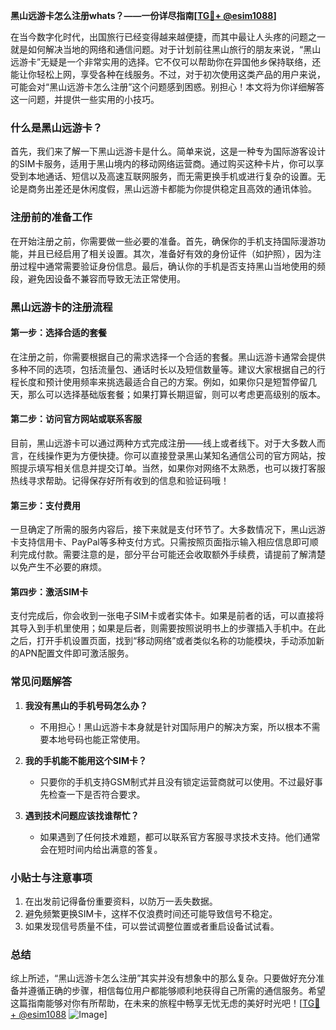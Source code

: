 **黑山远游卡怎么注册whats？——一份详尽指南[[TG💪+ @esim1088](https://t.me/s/esim1088)]**

在当今数字化时代，出国旅行已经变得越来越便捷，而其中最让人头疼的问题之一就是如何解决当地的网络和通信问题。对于计划前往黑山旅行的朋友来说，“黑山远游卡”无疑是一个非常实用的选择。它不仅可以帮助你在异国他乡保持联络，还能让你轻松上网，享受各种在线服务。不过，对于初次使用这类产品的用户来说，可能会对“黑山远游卡怎么注册”这个问题感到困惑。别担心！本文将为你详细解答这一问题，并提供一些实用的小技巧。

### 什么是黑山远游卡？

首先，我们来了解一下黑山远游卡是什么。简单来说，这是一种专为国际游客设计的SIM卡服务，适用于黑山境内的移动网络运营商。通过购买这种卡片，你可以享受到本地通话、短信以及高速互联网服务，而无需更换手机或进行复杂的设置。无论是商务出差还是休闲度假，黑山远游卡都能为你提供稳定且高效的通讯体验。

### 注册前的准备工作

在开始注册之前，你需要做一些必要的准备。首先，确保你的手机支持国际漫游功能，并且已经启用了相关设置。其次，准备好有效的身份证件（如护照），因为注册过程中通常需要验证身份信息。最后，确认你的手机是否支持黑山当地使用的频段，避免因设备不兼容而导致无法正常使用。

### 黑山远游卡的注册流程

#### 第一步：选择合适的套餐
在注册之前，你需要根据自己的需求选择一个合适的套餐。黑山远游卡通常会提供多种不同的选项，包括流量包、通话时长以及短信数量等。建议大家根据自己的行程长度和预计使用频率来挑选最适合自己的方案。例如，如果你只是短暂停留几天，那么可以选择基础版套餐；如果打算长期逗留，则可以考虑更高级别的版本。

#### 第二步：访问官方网站或联系客服
目前，黑山远游卡可以通过两种方式完成注册——线上或者线下。对于大多数人而言，在线操作更为方便快捷。你可以直接登录黑山某知名通信公司的官方网站，按照提示填写相关信息并提交订单。当然，如果你对网络不太熟悉，也可以拨打客服热线寻求帮助。记得保存好所有收到的信息和验证码哦！

#### 第三步：支付费用
一旦确定了所需的服务内容后，接下来就是支付环节了。大多数情况下，黑山远游卡支持信用卡、PayPal等多种支付方式。只需按照页面指示输入相应信息即可顺利完成付款。需要注意的是，部分平台可能还会收取额外手续费，请提前了解清楚以免产生不必要的麻烦。

#### 第四步：激活SIM卡
支付完成后，你会收到一张电子SIM卡或者实体卡。如果是前者的话，可以直接将其导入到手机里使用；如果是后者，则需要按照说明书上的步骤插入手机中。在此之后，打开手机设置页面，找到“移动网络”或者类似名称的功能模块，手动添加新的APN配置文件即可激活服务。

### 常见问题解答

1. **我没有黑山的手机号码怎么办？**
   - 不用担心！黑山远游卡本身就是针对国际用户的解决方案，所以根本不需要本地号码也能正常使用。

2. **我的手机能不能用这个SIM卡？**
   - 只要你的手机支持GSM制式并且没有锁定运营商就可以使用。不过最好事先检查一下是否符合要求。

3. **遇到技术问题应该找谁帮忙？**
   - 如果遇到了任何技术难题，都可以联系官方客服寻求技术支持。他们通常会在短时间内给出满意的答复。

### 小贴士与注意事项

1. 在出发前记得备份重要资料，以防万一丢失数据。
2. 避免频繁更换SIM卡，这样不仅浪费时间还可能导致信号不稳定。
3. 如果发现信号质量不佳，可以尝试调整位置或者重启设备试试看。

### 总结

综上所述，“黑山远游卡怎么注册”其实并没有想象中的那么复杂。只要做好充分准备并遵循正确的步骤，相信每位用户都能够顺利地获得自己所需的通信服务。希望这篇指南能够对你有所帮助，在未来的旅程中畅享无忧无虑的美好时光吧！[[TG💪+ @esim1088](https://t.me/s/esim1088) ![Image](https://i.postimg.cc/4NQfJmqS/Snipaste-2025-05-13-00-14-12.png)]